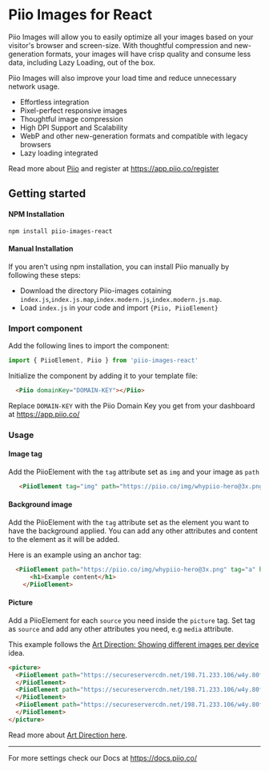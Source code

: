 # Piio Images for React

Piio Images will allow you to easily optimize all your images based on your visitor's browser and screen-size. With thoughtful compression and new-generation formats, your images will have crisp quality and consume less data, including Lazy Loading, out of the box.

Piio Images will also improve your load time and reduce unnecessary network usage.

- Effortless integration
- Pixel-perfect responsive images
- Thoughtful image compression
- High DPI Support and Scalability
- WebP and other new-generation formats and compatible with legacy browsers
- Lazy loading integrated

Read more about <a href="https://piio.co/" target="_blank">Piio</a> and register at <a href="https://app.piio.co/register" target="_blank">https://app.piio.co/register</a>

## Getting started

#### NPM Installation
```
npm install piio-images-react
```
#### Manual Installation

If you aren't using npm installation, you can install Piio manually by following these steps:

- Download the directory Piio-images cotaining `index.js`,`index.js.map`,`index.modern.js`,`index.modern.js.map`.
- Load `index.js` in your code and import `{Piio, PiioElement}`

### Import component

Add the following lines to import the component:
```javascript
import { PiioElement, Piio } from 'piio-images-react'
```

Initialize the component by adding it to your template file:
```html
  <Piio domainKey="DOMAIN-KEY"></Piio>
```
Replace `DOMAIN-KEY` with the Piio Domain Key you get from your dashboard at <a href="https://app.piio.co/" target="_blank">https://app.piio.co/</a>

### Usage


#### Image tag

Add the PiioElement with the `tag` attribute set as `img` and your image as `path`

```html
   <PiioElement tag="img" path="https://piio.co/img/whypiio-hero@3x.png" alt="Piio Element" class="example-class"></PiioElement>
```

#### Background image

Add the PiioElement with the `tag` attribute set as the element you want to have the background applied. You can add any other attributes and content to the element as it will be added.

Here is an example using an anchor tag:
```html
  <PiioElement path="https://piio.co/img/whypiio-hero@3x.png" tag="a" href="https://www.piio.co">
      <h1>Example content</h1>
    </PiioElement>
```

#### Picture

Add a PiioElement for each `source` you need inside the `picture` tag. Set tag as `source` and add any other attributes you need, e.g `media` attribute.

This example follows the <a href="https://blog.piio.co/responsive/art-direction-showing-different-images-per-device/" target="_blank">Art Direction: Showing different images per device</a> idea.

```html
<picture>
  <PiioElement path="https://secureservercdn.net/198.71.233.106/w4y.80f.myftpupload.com/wp-content/uploads/2020/02/backpack-desktop.jpg" tag="source" media="(min-width:969px)">
  </PiioElement>
  <PiioElement path="https://secureservercdn.net/198.71.233.106/w4y.80f.myftpupload.com/wp-content/uploads/2020/02/backpack-mobile.jpg" tag="source" media="(max-width:969px)">
  </PiioElement>
  <PiioElement path="https://secureservercdn.net/198.71.233.106/w4y.80f.myftpupload.com/wp-content/uploads/2020/02/backpack-mobile.jpg" tag="img">
  </PiioElement>
</picture>
```

Read more about <a href="https://blog.piio.co/responsive/art-direction-showing-different-images-per-device/" target="_blank">Art Direction here</a>.

---

For more settings check our Docs at <a href="https://docs.piio.co/" target="_blank">https://docs.piio.co/</a>
